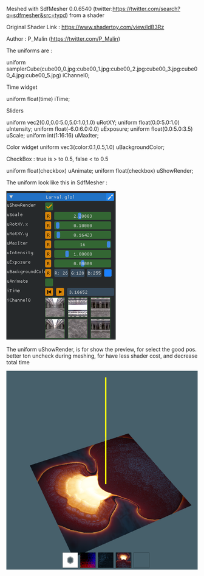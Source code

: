 Meshed with SdfMesher 0.0.6540 (twitter:https://twitter.com/search?q=sdfmesher&src=typd) from a shader

Original Shader Link : https://www.shadertoy.com/view/ldB3Rz

Author : P_Malin (https://twitter.com/P_Malin)

The uniforms are :

uniform samplerCube(cube00_0.jpg:cube00_1.jpg:cube00_2.jpg:cube00_3.jpg:cube00_4.jpg:cube00_5.jpg) iChannel0;

Time widget
 
uniform float(time) iTime;

Sliders

uniform vec2(0.0,0.0:5.0,5.0:1.0,1.0) uRotXY;
uniform float(0.0:5.0:1.0) uIntensity;
uniform float(-6.0:6.0:0.0) uExposure;
uniform float(0.0:5.0:3.5) uScale;
uniform int(1:16:16) uMaxIter;

Color widget
uniform vec3(color:0.1,0.5,1.0) uBackgroundColor;

CheckBox : true is > to 0.5, false < to 0.5

uniform float(checkbox) uAnimate;
uniform float(checkbox) uShowRender;

The uniform look like this in SdfMesher :

![Pic1](pic1.png)

The uniform uShowRender, is for show the preview, for select the good pos. 
better ton uncheck during meshing, for have less shader cost, and decrease total time

![Pic2](pic2.png)
